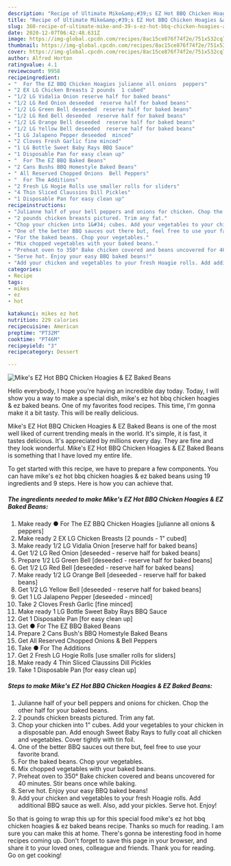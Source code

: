 ```yaml
---
description: "Recipe of Ultimate Mike&amp;#39;s EZ Hot BBQ Chicken Hoagies &amp;amp; EZ Baked Beans"
title: "Recipe of Ultimate Mike&amp;#39;s EZ Hot BBQ Chicken Hoagies &amp;amp; EZ Baked Beans"
slug: 360-recipe-of-ultimate-mike-and-39-s-ez-hot-bbq-chicken-hoagies-and-amp-ez-baked-beans
date: 2020-12-07T06:42:48.631Z
image: https://img-global.cpcdn.com/recipes/8ac15ce876f74f2e/751x532cq70/mikes-ez-hot-bbq-chicken-hoagies-ez-baked-beans-recipe-main-photo.jpg
thumbnail: https://img-global.cpcdn.com/recipes/8ac15ce876f74f2e/751x532cq70/mikes-ez-hot-bbq-chicken-hoagies-ez-baked-beans-recipe-main-photo.jpg
cover: https://img-global.cpcdn.com/recipes/8ac15ce876f74f2e/751x532cq70/mikes-ez-hot-bbq-chicken-hoagies-ez-baked-beans-recipe-main-photo.jpg
author: Alfred Horton
ratingvalue: 4.1
reviewcount: 9958
recipeingredient:
- "  For The EZ BBQ Chicken Hoagies julianne all onions  peppers"
- "2 EX LG Chicken Breasts 2 pounds  1 cubed"
- "1/2 LG Vidalia Onion reserve half for baked beans"
- "1/2 LG Red Onion deseeded  reserve half for baked beans"
- "1/2 LG Green Bell deseeded  reserve half for baked beans"
- "1/2 LG Red Bell deseeded  reserve half for baked beans"
- "1/2 LG Orange Bell deseeded  reserve half for baked beans"
- "1/2 LG Yellow Bell deseeded  reserve half for baked beans"
- "1 LG Jalapeno Pepper deseeded  minced"
- "2 Cloves Fresh Garlic fine minced"
- "1 LG Bottle Sweet Baby Rays BBQ Sauce"
- "1 Disposable Pan for easy clean up"
- "  For The EZ BBQ Baked Beans"
- "2 Cans Bushs BBQ Homestyle Baked Beans"
- " All Reserved Chopped Onions  Bell Peppers"
- "  For The Additions"
- "2 Fresh LG Hogie Rolls use smaller rolls for sliders"
- "4 Thin Sliced Claussins Dill Pickles"
- "1 Disposable Pan for easy clean up"
recipeinstructions:
- "Julianne half of your bell peppers and onions for chicken. Chop the other half for your baked beans."
- "2 pounds chicken breasts pictured. Trim any fat."
- "Chop your chicken into 1&#34; cubes. Add your vegetables to your chicken in a disposable pan. Add enough Sweet Baby Rays to fully coat all chicken and vegetables. Cover tightly with tin foil."
- "One of the better BBQ sauces out there but, feel free to use your favorite brand."
- "For the baked beans. Chop your vegetables."
- "Mix chopped vegetables with your baked beans."
- "Preheat oven to 350° Bake chicken covered and beans uncovered for 40 minutes. Stir beans once while baking."
- "Serve hot. Enjoy your easy BBQ baked beans!"
- "Add your chicken and vegetables to your fresh Hoagie rolls. Add additional BBQ sauce as well. Also, add your pickles. Serve hot. Enjoy!"
categories:
- Recipe
tags:
- mikes
- ez
- hot

katakunci: mikes ez hot 
nutrition: 229 calories
recipecuisine: American
preptime: "PT32M"
cooktime: "PT46M"
recipeyield: "3"
recipecategory: Dessert

---
```



![Mike&#39;s EZ Hot BBQ Chicken Hoagies &amp; EZ Baked Beans](https://img-global.cpcdn.com/recipes/8ac15ce876f74f2e/751x532cq70/mikes-ez-hot-bbq-chicken-hoagies-ez-baked-beans-recipe-main-photo.jpg)

Hello everybody, I hope you're having an incredible day today. Today, I will show you a way to make a special dish, mike&#39;s ez hot bbq chicken hoagies &amp; ez baked beans. One of my favorites food recipes. This time, I'm gonna make it a bit tasty. This will be really delicious.

Mike&#39;s EZ Hot BBQ Chicken Hoagies &amp; EZ Baked Beans is one of the most well liked of current trending meals in the world. It's simple, it is fast, it tastes delicious. It's appreciated by millions every day. They are fine and they look wonderful. Mike&#39;s EZ Hot BBQ Chicken Hoagies &amp; EZ Baked Beans is something that I have loved my entire life.




To get started with this recipe, we have to prepare a few components. You can have mike&#39;s ez hot bbq chicken hoagies &amp; ez baked beans using 19 ingredients and 9 steps. Here is how you can achieve that.

<!--inarticleads1-->

##### The ingredients needed to make Mike&#39;s EZ Hot BBQ Chicken Hoagies &amp; EZ Baked Beans:

1. Make ready  ● For The EZ BBQ Chicken Hoagies [julianne all onions &amp; peppers]
1. Make ready 2 EX LG Chicken Breasts [2 pounds - 1&#34; cubed]
1. Make ready 1/2 LG Vidalia Onion [reserve half for baked beans]
1. Get 1/2 LG Red Onion [deseeded - reserve half for baked beans]
1. Prepare 1/2 LG Green Bell [deseeded - reserve half for baked beans]
1. Get 1/2 LG Red Bell [deseeded - reserve half for baked beans]
1. Make ready 1/2 LG Orange Bell [deseeded - reserve half for baked beans]
1. Get 1/2 LG Yellow Bell [deseeded - reserve half for baked beans]
1. Get 1 LG Jalapeno Pepper [deseeded - minced]
1. Take 2 Cloves Fresh Garlic [fine minced]
1. Make ready 1 LG Bottle Sweet Baby Rays BBQ Sauce
1. Get 1 Disposable Pan [for easy clean up]
1. Get  ● For The EZ BBQ Baked Beans
1. Prepare 2 Cans Bush&#39;s BBQ Homestyle Baked Beans
1. Get  All Reserved Chopped Onions &amp; Bell Peppers
1. Take  ● For The Additions
1. Get 2 Fresh LG Hogie Rolls [use smaller rolls for sliders]
1. Make ready 4 Thin Sliced Claussins Dill Pickles
1. Take 1 Disposable Pan [for easy clean up]




<!--inarticleads2-->

##### Steps to make Mike&#39;s EZ Hot BBQ Chicken Hoagies &amp; EZ Baked Beans:

1. Julianne half of your bell peppers and onions for chicken. Chop the other half for your baked beans.
1. 2 pounds chicken breasts pictured. Trim any fat.
1. Chop your chicken into 1&#34; cubes. Add your vegetables to your chicken in a disposable pan. Add enough Sweet Baby Rays to fully coat all chicken and vegetables. Cover tightly with tin foil.
1. One of the better BBQ sauces out there but, feel free to use your favorite brand.
1. For the baked beans. Chop your vegetables.
1. Mix chopped vegetables with your baked beans.
1. Preheat oven to 350° Bake chicken covered and beans uncovered for 40 minutes. Stir beans once while baking.
1. Serve hot. Enjoy your easy BBQ baked beans!
1. Add your chicken and vegetables to your fresh Hoagie rolls. Add additional BBQ sauce as well. Also, add your pickles. Serve hot. Enjoy!




So that is going to wrap this up for this special food mike&#39;s ez hot bbq chicken hoagies &amp; ez baked beans recipe. Thanks so much for reading. I am sure you can make this at home. There's gonna be interesting food in home recipes coming up. Don't forget to save this page in your browser, and share it to your loved ones, colleague and friends. Thank you for reading. Go on get cooking!
